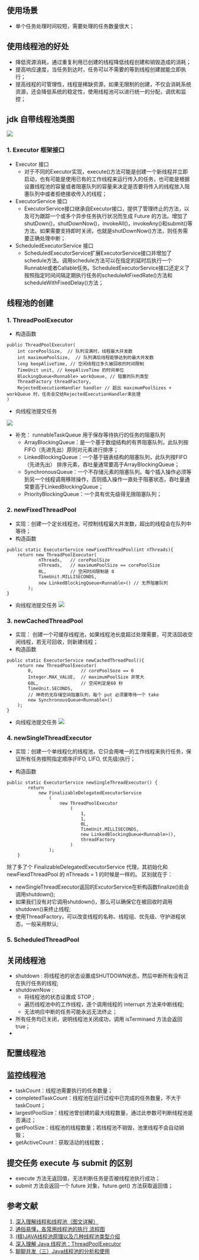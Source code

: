 ## 使用场景
- 单个任务处理时间较短，需要处理的任务数量很大；  
## 使用线程池的好处
- 降低资源消耗，通过重复利用已创建的线程降低线程创建和销毁造成的消耗；
- 提高响应速度，当任务到达时，任务可以不需要的等到线程创建就能立即执行；
- 提高线程的可管理性，线程是稀缺资源，如果无限制的创建，不仅会消耗系统资源，还会降低系统的稳定性，使用线程池可以进行统一的分配，调优和监控；

## jdk 自带线程池类图
![](http://hi.csdn.net/attachment/201201/18/0_13268772813r7f.gif)
### 1. Executor 框架接口
- Executor 接口
    - 对于不同的Executor实现，execute()方法可能是创建一个新线程并立即启动，也有可能是使用已有的工作线程来运行传入的任务，也可能是根据设置线程池的容量或者阻塞队列的容量来决定是否要将传入的线程放入阻塞队列中或者拒绝接收传入的线程； 
- ExecutorService 接口
    - ExecutorService接口继承自Executor接口，提供了管理终止的方法，以及可为跟踪一个或多个异步任务执行状况而生成 Future 的方法。增加了shutDown()，shutDownNow()，invokeAll()，invokeAny()和submit()等方法。如果需要支持即时关闭，也就是shutDownNow()方法，则任务需要正确处理中断； 
- ScheduledExecutorService 接口  
    - ScheduledExecutorService扩展ExecutorService接口并增加了schedule方法。调用schedule方法可以在指定的延时后执行一个Runnable或者Callable任务。ScheduledExecutorService接口还定义了按照指定时间间隔定期执行任务的scheduleAtFixedRate()方法和scheduleWithFixedDelay()方法； 

## 线程池的创建

### 1. ThreadPoolExecutor
- 构造函数
```
public ThreadPoolExecutor(  
    int corePoolSize,  // 队列没满时，线程最大并发数
    int maximumPoolSize,  // 队列满后线程能够达到的最大并发数
    long keepAliveTime, // 空闲线程过多久被回收的时间限制
    TimeUnit unit, // keepAliveTime 的时间单位
    BlockingQueue<Runnable> workQueue, // 阻塞的队列类型
    ThreadFactory threadFactory,
    RejectedExecutionHandler handler // 超出 maximumPoolSizes + workQueue 时，任务会交给RejectedExecutionHandler来处理
) 
```
- 向线程池提交任务

![](https://user-gold-cdn.xitu.io/2017/12/7/1602fee11fcf165d?w=745&h=794&f=png&s=105406)
- 补充： 
runnableTaskQueue 用于保存等待执行的任务的阻塞队列  
    - ArrayBlockingQueue：是一个基于数组结构的有界阻塞队列，此队列按 FIFO（先进先出）原则对元素进行排序；
    - LinkedBlockingQueue：一个基于链表结构的阻塞队列，此队列按FIFO （先进先出） 排序元素，吞吐量通常要高于ArrayBlockingQueue；
    - SynchronousQueue：一个不存储元素的阻塞队列。每个插入操作必须等到另一个线程调用移除操作，否则插入操作一直处于阻塞状态，吞吐量通常要高于LinkedBlockingQueue；
    - PriorityBlockingQueue：一个具有优先级得无限阻塞队列；

### 2. newFixedThreadPool

- 实现：创建一个定长线程池，可控制线程最大并发数，超出的线程会在队列中等待；
- 构造函数
```
public static ExecutorService newFixedThreadPool(int nThreads){
    return new ThreadPoolExecutor(
            nThreads,   // corePoolSize
            nThreads,   // maximumPoolSize == corePoolSize
            0L,         // 空闲时间限制是 0
            TimeUnit.MILLISECONDS,
            new LinkedBlockingQueue<Runnable>() // 无界阻塞队列
        );
}
```
- 向线程池提交任务
![](https://user-gold-cdn.xitu.io/2017/12/7/1602ff914d170169?w=700&h=624&f=png&s=75270)

### 3. newCachedThreadPool
- 实现： 创建一个可缓存线程池，如果线程池长度超过处理需要，可灵活回收空闲线程，若无可回收，则新建线程；
- 构造函数
```
public static ExecutorService newCachedThreadPool(){
    return new ThreadPoolExecutor(
        0,                  // corePoolSoze == 0
        Integer.MAX_VALUE,  // maximumPoolSize 非常大
        60L,                // 空闲判定是60 秒
        TimeUnit.SECONDS,
        // 神奇的无存储空间阻塞队列，每个 put 必须要等待一个 take
        new SynchronousQueue<Runnable>()  
    );
}
```
- 向线程池提交任务
![](https://user-gold-cdn.xitu.io/2017/12/7/1603006f3e0871c6?w=539&h=703&f=png&s=69124)

### 4. newSingleThreadExecutor
- 实现：创建一个单线程化的线程池，它只会用唯一的工作线程来执行任务，保证所有任务按照指定顺序(FIFO, LIFO, 优先级)执行；

- 构造函数

```
public static ExecutorService newSingleThreadExecutor() {
        return 
            new FinalizableDelegatedExecutorService
                (
                    new ThreadPoolExecutor
                        (
                            1,
                            1,
                            0L,
                            TimeUnit.MILLISECONDS,
                            new LinkedBlockingQueue<Runnable>(),
                            threadFactory
                        )
                );
    }
```
除了多了个 FinalizableDelegatedExecutorService 代理，其初始化和 newFiexdThreadPool 的 nThreads = 1 的时候是一样的。
区别就在于：

- newSingleThreadExecutor返回的ExcutorService在析构函数finalize()处会调用shutdown();
- 如果我们没有对它调用shutdown()，那么可以确保它在被回收时调用shutdown()来终止线程;
- 使用ThreadFactory，可以改变线程的名称、线程组、优先级、守护进程状态，一般采用默认;

### 5. ScheduledThreadPool

## 关闭线程池
- shutdown : 将线程池的状态设置成SHUTDOWN状态，然后中断所有没有正在执行任务的线程;
- shutdownNow : 
    - 将线程池的状态设置成 STOP ;
    - 遍历线程池中的工作线程，逐个调用线程的 interrupt 方法来中断线程;
    - 无法响应中断的任务可能永远无法终止；
- 所有任务均已关闭，说明线程池关闭成功，调用 isTerminaed 方法会返回 true；
- 

## 配置线程池
## 监控线程池

- taskCount：线程池需要执行的任务数量；
- completedTaskCount：线程池在运行过程中已完成的任务数量，不大于 taskCount；
- largestPoolSize：线程池曾创建的最大线程数量，通过此参数可判断线程池是否满过；
- getPoolSize：线程池的线程数量；若线程池不销毁，池里线程不会自动销毁；
- getActiveCount：获取活动的线程数；

## 提交任务 execute 与 submit 的区别
- execute 方法无返回值，无法判断任务是否被线程池执行成功；
- submit 方法会返回一个 future 对象，future.get() 方法获取返回值；

## 参考文献

1. [深入理解线程和线程池（图文详解）](https://blog.csdn.net/weixin_40271838/article/details/79998327)
2. [通俗易懂，各常用线程池的执行 流程图](https://www.cnblogs.com/linguanh/p/8000063.html)
3. [(精)JAVA线程池原理以及几种线程池类型介绍](https://blog.csdn.net/it_man/article/details/7193727)
4. [深入理解 Java 线程池：ThreadPoolExecutor](https://juejin.im/entry/58fada5d570c350058d3aaad)
5. [聊聊并发（三）Java线程池的分析和使用](http://ifeve.com/java-threadpool/)
